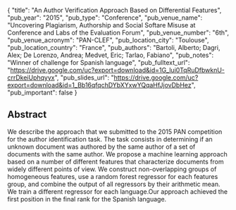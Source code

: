 {
  "title": "An Author Verification Approach Based on Differential Features",
  "pub_year": "2015",
  "pub_type": "Conference",
  "pub_venue_name": "Uncovering Plagiarism, Authorship and Social Softare Misuse at Conference and Labs of the Evaluation Forum",
  "pub_venue_number": "6th",
  "pub_venue_acronym": "PAN-CLEF",
  "pub_location_city": "Toulouse",
  "pub_location_country": "France",
  "pub_authors": "Bartoli, Alberto; Dagri, Alex; De Lorenzo, Andrea; Medvet, Eric; Tarlao, Fabiano",
  "pub_notes": "Winner of challenge for Spanish language",
  "pub_fulltext_url": "https://drive.google.com/uc?export=download&id=1G_lui0TqRuDfbwknU-crrDkeiUphqyyx",
  "pub_slides_url": "https://drive.google.com/uc?export=download&id=1_Bb16qfqchDYbXYxwYQqaHfJjovDbHez",
  "pub_important": false
}

## Abstract
We describe the approach that we submitted to the 2015 PAN competition for the author identification task. The task consists in determining if an unknown document was authored by the same author of a set of documents with the same author. We propose a machine learning approach based on a number of different features that characterize documents from widely different points of view. We construct non-overlapping groups of homogeneous features, use a random forest regressor for each features group, and combine the output of all regressors by their arithmetic mean. We train a different regressor for each language.Our approach achieved the first position in the final rank for the Spanish language.
